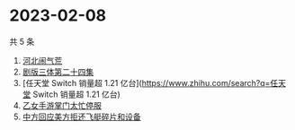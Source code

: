 # 2023-02-08

共 5 条

<!-- BEGIN ZHIHUSEARCH -->
<!-- 最后更新时间 Wed Feb 08 2023 12:12:00 GMT+0800 (China Standard Time) -->
1. [河北闹气荒](https://www.zhihu.com/search?q=河北闹气荒)
1. [剧版三体第二十四集](https://www.zhihu.com/search?q=剧版三体第二十四集)
1. [任天堂 Switch 销量超 1.21 亿台](https://www.zhihu.com/search?q=任天堂 Switch 销量超 1.21 亿台)
1. [乙女手游掌门太忙停服](https://www.zhihu.com/search?q=乙女手游掌门太忙停服)
1. [中方回应美方拒还飞艇碎片和设备](https://www.zhihu.com/search?q=中方回应美方拒还飞艇碎片和设备)
<!-- END ZHIHUSEARCH -->
